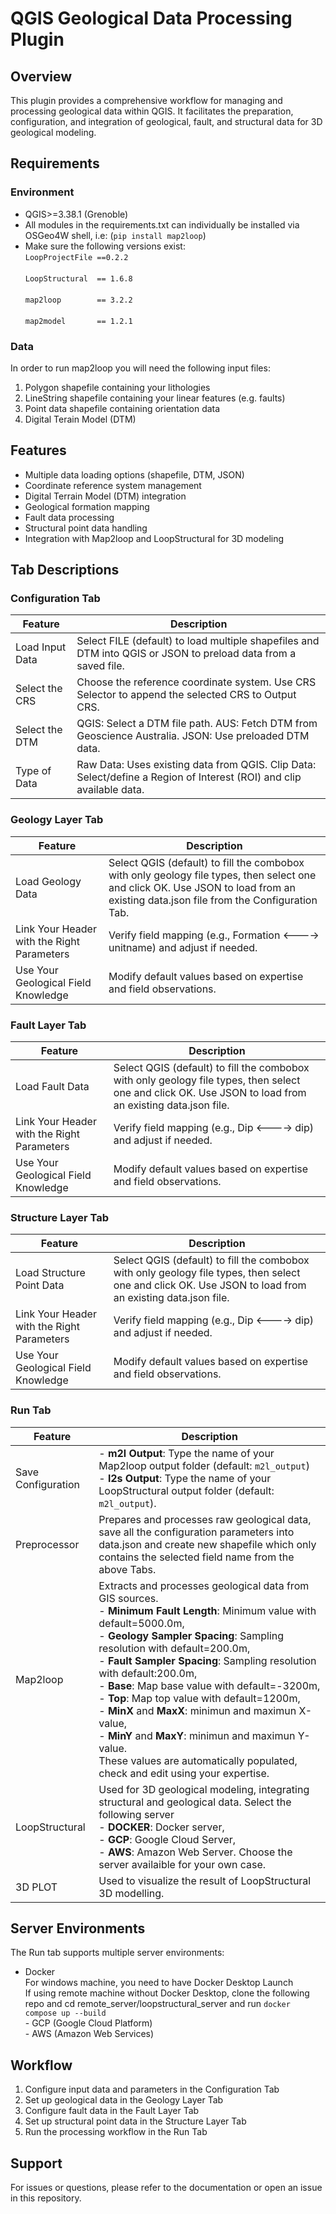 # QGIS Geological Data Processing Plugin

## Overview
This plugin provides a comprehensive workflow for managing and processing geological data within QGIS. It facilitates the preparation, configuration, and integration of geological, fault, and structural data for 3D geological modeling.

## Requirements
### Environment
- QGIS>=3.38.1 (Grenoble)
- All modules in the requirements.txt can individually be installed via OSGeo4W shell, i.e: (`pip install map2loop`)
- Make sure the following versions exist:
<br>````LoopProjectFile ==0.2.2````<br>
<br>````LoopStructural  == 1.6.8````<br>
<br>````map2loop        == 3.2.2````<br>
<br>````map2model       == 1.2.1````<br>

### Data
In order to run map2loop you will need the following input files:
1. Polygon shapefile containing your lithologies
2. LineString shapefile containing your linear features (e.g. faults)
3. Point data shapefile containing orientation data
4. Digital Terain Model (DTM)

## Features
- Multiple data loading options (shapefile, DTM, JSON)
- Coordinate reference system management
- Digital Terrain Model (DTM) integration
- Geological formation mapping
- Fault data processing
- Structural point data handling
- Integration with Map2loop and LoopStructural for 3D modeling

## Tab Descriptions

### Configuration Tab
| Feature | Description |
|---------|-------------|
| Load Input Data | Select FILE (default) to load multiple shapefiles and DTM into QGIS or JSON to preload data from a saved file. |
| Select the CRS | Choose the reference coordinate system. Use CRS Selector to append the selected CRS to Output CRS. |
| Select the DTM | QGIS: Select a DTM file path. AUS: Fetch DTM from Geoscience Australia. JSON: Use preloaded DTM data. |
| Type of Data | Raw Data: Uses existing data from QGIS. Clip Data: Select/define a Region of Interest (ROI) and clip available data. |


### Geology Layer Tab
| Feature | Description |
|---------|-------------|
| Load Geology Data | Select QGIS (default) to fill the combobox with only geology file types, then select one and click OK. Use JSON to load from an existing data.json file from the Configuration Tab. |
| Link Your Header with the Right Parameters | Verify field mapping (e.g., Formation <----> unitname) and adjust if needed. |
| Use Your Geological Field Knowledge | Modify default values based on expertise and field observations. |


### Fault Layer Tab
| Feature | Description |
|---------|-------------|
| Load Fault Data | Select QGIS (default) to fill the combobox with only geology file types, then select one and click OK. Use JSON to load from an existing data.json file. |
| Link Your Header with the Right Parameters | Verify field mapping (e.g., Dip <----> dip) and adjust if needed. |
| Use Your Geological Field Knowledge | Modify default values based on expertise and field observations. |


### Structure Layer Tab
| Feature | Description |
|---------|-------------|
| Load Structure Point Data | Select QGIS (default) to fill the combobox with only geology file types, then select one and click OK. Use JSON to load from an existing data.json file. |
| Link Your Header with the Right Parameters | Verify field mapping (e.g., Dip <----> dip) and adjust if needed. |
| Use Your Geological Field Knowledge | Modify default values based on expertise and field observations. |


### Run Tab
| Feature | Description |
|---------|-------------|
| Save Configuration | - **m2l Output**: Type the name of your Map2loop output folder (default: `m2l_output`) <br>- **l2s Output**: Type the name of your LoopStructural output folder (default: `m2l_output`). |
| Preprocessor | Prepares and processes raw geological data, save all the configuration parameters into data.json and create new shapefile which only contains the selected field name from the above Tabs.|
| Map2loop | Extracts and processes geological data from GIS sources. <br>- **Minimum Fault Length**: Minimum value with default=5000.0m,<br>- **Geology Sampler Spacing**: Sampling resolution with default=200.0m,<br>- **Fault Sampler Spacing**: Sampling resolution with default:200.0m, <br>- **Base**: Map base value  with default=-3200m, <br>- **Top**: Map top value with default=1200m, <br>- **MinX** and **MaxX**: minimun and maximun X-value, <br>- **MinY** and **MaxY**: minimun and maximun Y-value. <br> These values are automatically populated, check and edit using your expertise. |
| LoopStructural | Used for 3D geological modeling, integrating structural and geological data. Select the following server <br>- **DOCKER**: Docker server, <br>- **GCP**: Google Cloud Server, <br>- **AWS**: Amazon Web Server. Choose the server availaible for your own case.|
| 3D PLOT | Used to visualize the result of LoopStructural 3D modelling.|

## Server Environments
The Run tab supports multiple server environments:
- Docker <br>For windows machine, you need to have Docker Desktop Launch <br>If using remote machine without Docker Desktop, clone the following repo and cd remote_server/loopstructural_server and run `docker compose up --build` 
<br>- GCP (Google Cloud Platform)<br>- AWS (Amazon Web Services)

## Workflow
1. Configure input data and parameters in the Configuration Tab
2. Set up geological data in the Geology Layer Tab
3. Configure fault data in the Fault Layer Tab
4. Set up structural point data in the Structure Layer Tab
5. Run the processing workflow in the Run Tab

## Support
For issues or questions, please refer to the documentation or open an issue in this repository.


